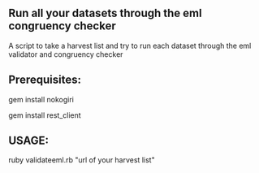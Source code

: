 Run all your datasets through the eml congruency checker
-------------------------------------------------------

A script to take a harvest list and try to run each dataset through the 
eml validator and congruency checker

Prerequisites:
-------------

gem install nokogiri

gem install rest_client

USAGE:
----------------------

ruby validateeml.rb "url of your harvest list"
